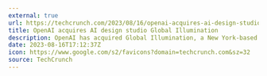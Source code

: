 ```yaml
---
external: true
url: https://techcrunch.com/2023/08/16/openai-acquires-ai-design-studio-global-illumination/
title: OpenAI acquires AI design studio Global Illumination
description: OpenAI has acquired Global Illumination, a New York-based AI design studio, marking its first public purchase.
date: 2023-08-16T17:12:37Z
icon: https://www.google.com/s2/favicons?domain=techcrunch.com&sz=32
source: TechCrunch
---
```

